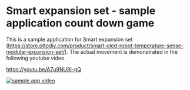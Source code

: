 # Smart expansion set - sample application count down game

This is a sample application for Smart expansion set (https://store.ottodiy.com/product/smart-oled-robot-temperature-sense-modular-expansion-set/). The actual movement is demonstrated in the following youtube video.

https://youtu.be/A7u9NU9I-gQ

[![sample app video](https://img.youtube.com/vi/A7u9NU9I-gQ/0.jpg)](https://youtu.be/A7u9NU9I-gQ)


